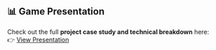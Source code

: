 ## 📊 Game Presentation

Check out the full **project case study and technical breakdown** here:  
👉 [View Presentation](./presentation.html)
